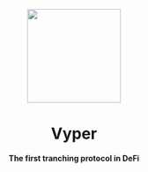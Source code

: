 <div align="center">
  <img height="170x" src="https://vyperprotocol.io/wp-content/uploads/2021/12/vyp.png" />

  <h1>Vyper</h1>

  <p>
    <strong>The first tranching protocol in DeFi</strong>
  </p>

</div>

